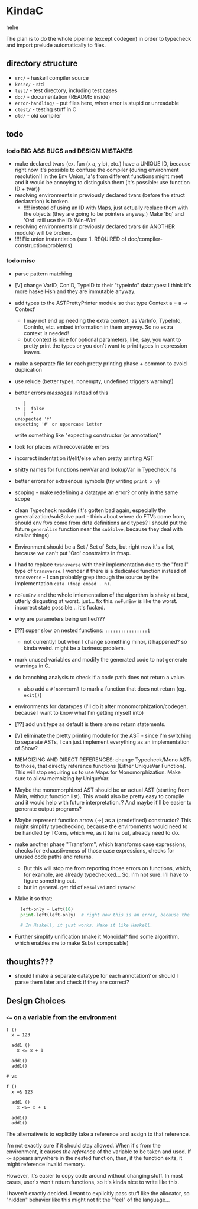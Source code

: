 # KindaC

hehe

The plan is to do the whole pipeline (except codegen) in order to typecheck and import prelude automatically to files.

## directory structure

- `src/` - haskell compiler source
- `kcsrc/` - std
- `test/` - test directory, including test cases
- `doc/` - documentation (README inside)
- `error-handling/` - put files here, when error is stupid or unreadable
- `ctest/` - testing stuff in C
- `old/` - old compiler


## todo

### todo BIG ASS BUGS and DESIGN MISTAKES
- make declared tvars (ex. fun (x a, y b), etc.) have a UNIQUE ID, because right now it's possible to confuse the compiler (during environment resolution!! in the Env Union, 'a's from different functions might meet and it would be annoying to distinguish them (it's possible: use function ID + tvar))
- resolving environments in previously declared tvars (before the struct declaration) is broken.
  - !!!! instead of using an ID with Maps, just actually replace them with the objects (they are going to be pointers anyway.) Make 'Eq' and 'Ord' still use the ID. Win-Win!
- resolving environments in previously declared tvars (in ANOTHER module) will be broken.
- !!!! Fix union instantiation (see 1. REQUIRED of doc/compiler-construction/problems)

### todo misc
- parse pattern matching
- [V] change VarID, ConID, TypeID to their "typeinfo" datatypes: I think it's more haskell-ish and they are immutable anyway.
- add types to the ASTPrettyPrinter module so that
  type Context a = a -> Context'
    - I may not end up needing the extra context, as VarInfo, TypeInfo, ConInfo, etc. embed information in them anyway. So no extra context is needed!
     - but context is nice for optional parameters, like, say, you want to pretty print the types or you don't want to print types in expression leaves.
- make a separate file for each pretty printing phase + common to avoid duplication
- use relude (better types, nonempty, undefined triggers warning!)
- better errors *messages*
  Instead of this
  ```
     |
  15 |  false
     |  ^
  unexpected 'f'
  expecting '#' or uppercase letter
  ```

  write something like "expecting constructor (or annotation)"
- look for places with recoverable errors
- incorrect indentation if/elif/else when pretty printing AST
- shitty names for functions newVar and lookupVar in Typecheck.hs
- better errors for extraenous symbols (try writing `print x y`)
- scoping - make redefining a datatype an error? or only in the same scope
- clean Typecheck module (it's gotten bad again, especially the generalization/subSolve part - think about where do FTVs come from, should env ftvs come from data definitions and types? I should put the future `generalize` function near the `subSolve`, because they deal with similar things)
- Environment should be a Set / Set of Sets, but right now it's a list, because we can't put 'Ord' constraints in fmap.
- I had to replace `transverse` with their implementation due to the "forall" type of `transverse`. I wonder if there is a dedicated function instead of `transverse` - I can probably grep through the source by the implementation `cata (fmap embed . n)`.
- `noFunEnv` and the whole imlementation of the algorithm is shaky at best, utterly disgusting at worst. just... fix this. `noFunEnv` is like the worst. incorrect state possible... it's fucked.
- why are parameters being unified???
- [??] super slow on nested functions: `::::::::::::::::1`
  - not currently! but when I change something minor, it happened? so kinda weird. might be a laziness problem.
- mark unused variables and modify the generated code to not generate warnings in C.
- do branching analysis to check if a code path does not return a value.
  - also add a `#[noreturn]` to mark a function that does not return (eg. `exit()`)
- environments for datatypes (I'll do it after monomorphization/codegen, because I want to know what I'm getting myself into)
- [??] add unit type as default is there are no return statements.
- [V] eliminate the pretty printing module for the AST - since I'm switching to separate ASTs, I can just implement everything as an implementation of Show?
- MEMOIZING AND DIRECT REFERENCES: change Typecheck/Mono ASTs to those, that directly reference functions (Either UniqueVar Function). This will stop requiring us to use Maps for Monomorphization. Make sure to allow memoizing by UniqueVar.
- Maybe the monomorphized AST should be an actual AST (starting from Main, without function list). This would also be pretty easy to compile and it would help with future interpretation..? And maybe it'll be easier to generate output programs?
- Maybe represent function arrow (->) as a (predefined) constructor? This might simplify typechecking, because the environments would need to be handled by TCons, which we, as it turns out, already need to do.
- make another phase "Transform", which transforms case expressions, checks for exhaustiveness of those case expressions, checks for unused code paths and returns.
  - But this will stop me from reporting those errors on functions, which, for example, are already typechecked... So, I'm not sure. I'll have to figure something out.
  - but in general. get rid of `Resolved` and `TyVared`
- Make it so that:
  ```python
    left-only = Left(10)
    print-left(left-only)  # right now this is an error, because the type is Either Int a (with a being an "ambiguous" type)

    # In Haskell, it just works. Make it like Haskell.
  ```
- Further simplify unification (make it Monoidal? find some algorithm, which enables me to make Subst composable)


## thoughts???
- should I make a separate datatype for each annotation? or should I parse them later and check if they are correct?

## Design Choices

### `<=` on a variable from the environment

```
f ()
  x = 123

  add1 ()
    x <= x + 1

  add1()
  add1()

# vs

f ()
  x =& 123

  add1 ()
    x <&= x + 1

  add1()
  add1()
```

The alternative is to explicitly take a reference and assign to that reference.

I'm not exactly sure if it should stay allowed. When it's from the environment, it causes *the reference* of the variable to be taken and used. If `<=` appears anywhere in the nested function, then, if the function exits, it might reference invalid memory.

However, it's easier to copy code around without changing stuff. In most cases, user's won't return functions, so it's kinda nice to write like this.

I haven't exactly decided. I want to explicitly pass stuff like the allocator, so "hidden" behavior like this might not fit the "feel" of the language...
